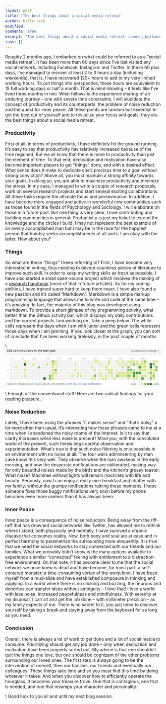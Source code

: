 ```yaml
---
layout: post
title: "The best things about a social media retreat"
author: billy_rick
modified:
comments: true
excerpt: "The best things about a social media retreat :speech_balloon: :hash:"
tags: []
---
```


Roughly 2 months ago, I embarked on what could be referred to as a “social media retreat”. It has been more than 60 days since I've last visited any social network, including Facebook, Instagram and Twitter. In these 60 plus days, I've managed to recover at least 2 to 3 hours a day (including weekends), that is, I have recovered 120+ hours to add to my very limited working hours. To put things into perspective, these hours are equivalent to 15 full working days or half a month. That is mind-blowing – it feels like I've lived three months in two. What follows is the experience sharing of an enduring journey – one with severe time constraints. I will elucidate the concept of productivity and its counterparts, the problem of noise reduction and the quest for inner peace. All these points are random but essential to get the best out of yourself and to revitalize your focus and goals; they are the best things about a social media retreat.

### Productivity

First of all, in terms of productivity, I have definitely hit the ground running. It’s easy to say that productivity has relatively increased because of the time regained. But we all know that there is more to productivity than just the element of time. To that end, dedication and motivation have also become important players to get “things” done, and with a desired effect. What sense does it make to dedicate one’s precious time to a goal without strong conviction? Above all, you must maintain a strong affinity towards your goals. In doing so, you are able to maximize productivity and minimize the stress. In my case, I managed to write a couple of research proposals, work on several research projects and start several exciting collaborations. All these tasks require the ultimate focus and perseverance. In addition, I have become more engaged and active in wonderful new communities such as those found in the fields of Psychology and Sociology. I will elaborate on those in a future post. But one thing is very clear, I love contributing and building communities in general. Productivity is just my ticket to extend the knowledge and the circles I build. I may not represent the best example of an overly accomplished man but I may be in the race for the happiest person that humbly seeks accomplishments of all sorts. I am okay with the latter. How about you? 

### Things 

So what are these “things” I keep referring to? First, I have become very interested in writing, thus needing to devour countless pieces of literature to improve such skill. In order to keep my writing skills as fresh as possible, I have also started a small open-source project which involves the making of a [research handbook](https://github.com/omarsar/research_tips) (more of that in future articles). As for my coding abilities, I have trained super hard to keep them intact. I have also found a new passion and it’s called “Markdown”. Markdown is a simple markup programming language that allows me to write and code at the same time – it’s amazing! In fact, the majority of this blog was developed using markdown. To provide a short glimpse of my programming activity, what better than the Github activity bar, which displays my daily contributions and the current projects I am working on. Take a peep below. The white cells represent the days when I am with junior and the green cells represent those days when I am jamming. If you look closer at the graph, you can sort of conclude that I've been working tirelessly, in the past couple of months. 

\\
![alt text](https://github.com/omarsar/omarsar.github.io/blob/master/images/github_contributions.png?raw=true "Github contributions")


\\
Enough of the conventional stuff! Here are two radical findings for your reading pleasure. 

### Noise Reduction 

Lately, I have been using the phrases “it makes sense” and “that’s noisy” a lot more often than usual. It’s interesting how these phrases came to me at a time when I abandoned the noisy rooms of the Internet. Is it to say that clarity increases when less noise is present? Mind you, with the convoluted world of the present, such thesis begs careful observation and experimentation. What’s true is that such noise filtering is only possible in an environment with no noise at all. The four walls administering by man cave know this very well. They observe when the man awakens in the early morning, and how the desperate notifications are obliterated, making way for only beautiful noises made by the birds and the kitchen’s greasy toaster. What noise? Machines without lights will remain machines with life and beauty. Seriously, now I can enjoy a really nice breakfast and chatter with my family, without the grumpy notifications ruining those moments. I hope someone fixes those buggy notifications very soon before my phone becomes even more useless than it has always been. 

### Inner Peace 

Inner peace is a consequence of noise reduction. Being away from the riff-raff that has drowned social networks like Twitter, has allowed me to rethink where I stand, both physically and mentally. I have survived a chronic disease that consumes reality. Now, both body and soul are at ease and in perfect harmony to parametrize the surrounding more eloquently. It is true that we need the social networks to stay connected with our friends and our families. What we probably didn’t know is the many options available to experience a similar “connected” feeling with entitlement to a distraction-free environment. On that note, it has become clear to me that the social network we once knew is dead and have become, for most part, a self-centered monster; a time-consuming vortex of the worst kind. I have freed myself from a mud-slide and have established composure in thinking and applying. In a world where there is no clicking and buzzing, the neurons and dendrites can transfer ideas without ambiguity – I love that! I love a world with less noise, increased peacefulness and mindfulness. With serenity at my disposal, I can sit and get the job done – with millimeter precision – as my family expects of me. There is no secret to it, you just need to discover yourself by taking a break and staying away from the keyboard for as long as you need. 

### Conclusion

Overall, there is always a lot of work to get done and a lot of social media to consume. Prioritizing should get any job done – only when dedication and motivation have been properly sorted out. My advice is that one shouldn’t quit the things one love, but one should be cognizant of the other problems surrounding our loved ones. The first step is always going to be the intervention of oneself, then our families, our friends and eventually our colleagues. These things take time and so you must find this time by doing whatever it takes. And when you discover how to efficiently operate the hourglass, it becomes your treasure trove. One that is contagious, one that is needed, and one that revamps your character and personality. 

\\
Good luck to you all and until my next blog session.